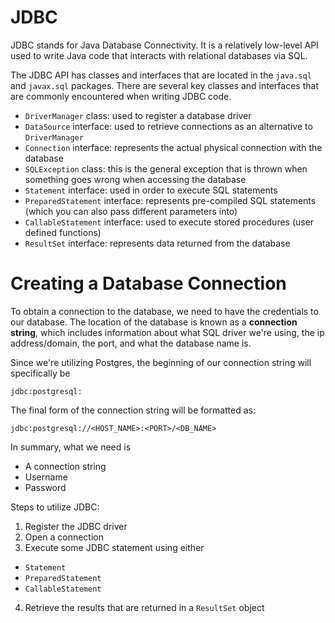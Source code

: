 # JDBC
JDBC stands for Java Database Connectivity. It is a relatively low-level API used to write Java code that interacts with relational databases via SQL.

The JDBC API has classes and interfaces that are located in the `java.sql` and `javax.sql` packages. There are several key classes and interfaces that are commonly encountered when writing JDBC code.

- `DriverManager` class: used to register a database driver
- `DataSource` interface: used to retrieve connections as an alternative to `DriverManager`
- `Connection` interface: represents the actual physical connection with the database
- `SQLException` class: this is the general exception that is thrown when something goes wrong when accessing the database
- `Statement` interface: used in order to execute SQL statements
- `PreparedStatement` interface: represents pre-compiled SQL statements (which you can also pass different parameters into)
- `CallableStatement` interface: used to execute stored procedures (user defined functions)
- `ResultSet` interface: represents data returned from the database

# Creating a Database Connection
To obtain a connection to the database, we need to have the credentials to our database. The location of the database is known as a **connection string**, which includes information about what SQL driver we're using, the ip address/domain, the port, and what the database name is.

Since we're utilizing Postgres, the beginning of our connection string will specifically be

`jdbc:postgresql:`

The final form of the connection string will be formatted as:

`jdbc:postgresql://<HOST_NAME>:<PORT>/<DB_NAME>`

In summary, what we need is
- A connection string
- Username
- Password

Steps to utilize JDBC:
1. Register the JDBC driver
2. Open a connection
3. Execute some JDBC statement using either
- `Statement`
- `PreparedStatement`
- `CallableStatement`
4. Retrieve the results that are returned in a `ResultSet` object
